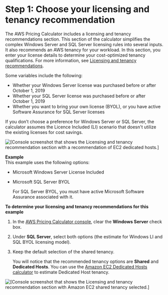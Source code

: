 # Step 1: Choose your licensing and tenancy recommendation<a name="estimate-workload-tutorial-step1"></a>

The AWS Pricing Calculator includes a licensing and tenancy recommendations section\. This section of the calculator simplifies the complex Windows Server and SQL Server licensing rules into several inputs\. It also recommends an AWS tenancy for your workload\. In this section, you enter your license details to determine your cost\-optimized tenancy qualifications\. For more information, see [Licensing and tenancy recommendations](windows-workload-estimates.md#estimate-workload-tenancy)\.

Some variables include the following:
+ Whether your Windows Server license was purchased before or after October 1, 2019
+ Whether your SQL Server license was purchased before or after October 1, 2019
+ Whether you want to bring your own license \(BYOL\), or you have active Software Assurance for SQL Server licenses

If you don’t choose a preference for Windows Server or SQL Server, the calculator assumes the Licence Included \(LI\) scenario that doesn't utilize the existing licenses for cost savings\.

![\[Console screenshot that shows the Licensing and tenancy recommendation section with a recommendation of EC2 dedicated hosts.\]](http://docs.aws.amazon.com/pricing-calculator/latest/userguide/images/t1_licensing_options.png)

**Example**  
This example uses the following options:  
+ Microsoft Windows Server License Included
+ Microsoft SQL Server BYOL

  For SQL Server BYOL, you must have active Microsoft Software Assurance associated with it\.

**To determine your licensing and tenancy recommendations for this example**

1. In the [AWS Pricing Calculator console](https://calculator.aws/#/createCalculator/EC2WinSQL), clear the **Windows Server** check box\.

1. Under **SQL Server**, select both options \(the estimate for Windows LI and SQL BYOL licensing model\)\.

1. Keep the default selection of the shared tenancy\.

   You will notice that the recommended tenancy options are **Shared** and **Dedicated Hosts**\. You can use the [Amazon EC2 Dedicated Hosts calculator](https://calculator.aws/#/EC2DedicatedHosts) to estimate Dedicated Host tenancy\.

![\[Console screenshot that shows the Licensing and tenancy recommendation section with Amazon EC2 shared tenancy selected.\]](http://docs.aws.amazon.com/pricing-calculator/latest/userguide/images/t2_licensing_options_win_byol_sql.png)